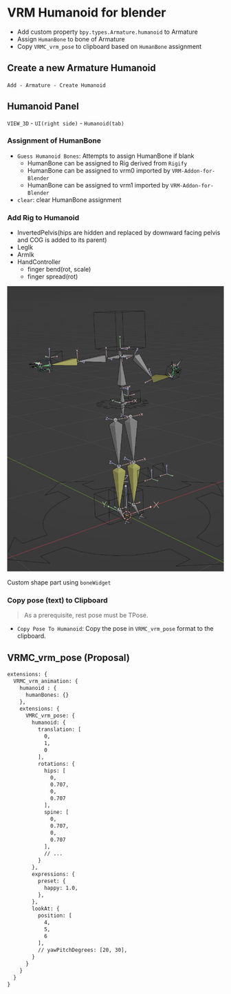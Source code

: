 # VRM Humanoid for blender

- Add custom property `bpy.types.Armature.humanoid` to Armature
- Assign `HumanBone` to bone of Armature
- Copy `VRMC_vrm_pose` to clipboard based on `HumanBone` assignment

## Create a new Armature Humanoid

`Add - Armature - Create Humanoid`

## Humanoid Panel

`VIEW_3D` - `UI(right side)`  - `Humanoid(tab)`

### Assignment of HumanBone

- `Guess Humanoid Bones`: Attempts to assign HumanBone if blank
  - HumanBone can be assigned to Rig derived from `Rigify`
  - HumanBone can be assigned to vrm0 imported by `VRM-Addon-for-Blender`
  - HumanBone can be assigned to vrm1 imported by `VRM-Addon-for-Blender`
- `clear`: clear HumanBone assignment

### Add Rig to Humanoid

- InvertedPelvis(hips are hidden and replaced by downward facing pelvis and COG is added to its parent)
- LegIk
- ArmIk
- HandController
  - finger bend(rot, scale)
  - finger spread(rot)

![humanoid_rig](./humanoid_rig.jpg)

Custom shape part using `boneWidget`

### Copy pose (text) to Clipboard

> As a prerequisite, rest pose must be TPose.

- `Copy Pose To Humanoid`: Copy the pose in `VRMC_vrm_pose` format to the clipboard.

## VRMC_vrm_pose (Proposal)

```json5
extensions: {
  VRMC_vrm_animation: {
    humanoid : {
      humanBones: {}
    },
    extensions: {
      VMRC_vrm_pose: {
        humanoid: {
          translation: [
            0,
            1,
            0
          ],
          rotations: {
            hips: [
              0,
              0.707,
              0,
              0.707
            ],
            spine: [
              0,
              0.707,
              0,
              0.707
            ],
            // ...
          }
        },
        expressions: {
          preset: {
            happy: 1.0,
          },
        },
        lookAt: {
          position: [
            4,
            5,
            6
          ],
          // yawPitchDegrees: [20, 30],
        }
      }
    }
  }
}
```
